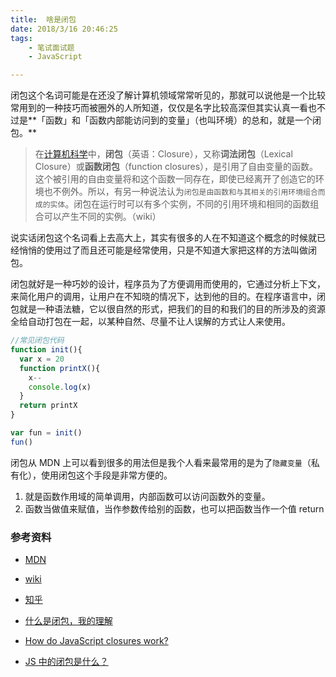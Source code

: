 ```yaml
---
title:  啥是闭包
date: 2018/3/16 20:46:25
tags: 
	- 笔试面试题
	- JavaScript

---
```




闭包这个名词可能是在还没了解计算机领域常常听见的，那就可以说他是一个比较常用到的一种技巧而被圈外的人所知道，仅仅是名字比较高深但其实认真一看也不过是**「函数」和「函数内部能访问到的变量」（也叫环境）的总和，就是一个闭包。**

<!--more-->

> 在[计算机科学](https://zh.wikipedia.org/wiki/%E8%AE%A1%E7%AE%97%E6%9C%BA%E7%A7%91%E5%AD%A6)中，**闭包**（英语：Closure），又称**词法闭包**（Lexical Closure）或**函数闭包**（function closures），是引用了自由变量的函数。这个被引用的自由变量将和这个函数一同存在，即使已经离开了创造它的环境也不例外。所以，有另一种说法认为`闭包是由函数和与其相关的引用环境组合而成的实体`。闭包在运行时可以有多个实例，不同的引用环境和相同的函数组合可以产生不同的实例。（wiki）

说实话闭包这个名词看上去高大上，其实有很多的人在不知道这个概念的时候就已经悄悄的使用过了而且还可能是经常使用，只是不知道大家把这样的方法叫做闭包。

闭包就好是一种巧妙的设计，程序员为了方便调用而使用的，它通过分析上下文，来简化用户的调用，让用户在不知晓的情况下，达到他的目的。在程序语言中，闭包就是一种语法糖，它以很自然的形式，把我们的目的和我们的目的所涉及的资源全给自动打包在一起，以某种自然、尽量不让人误解的方式让人来使用。

```javascript
//常见闭包代码
function init(){
  var x = 20
  function printX(){
    x--
    console.log(x)
  }
  return printX
}

var fun = init()
fun()
```

闭包从 MDN 上可以看到很多的用法但是我个人看来最常用的是为了`隐藏变量`（私有化），使用闭包这个手段是非常方便的。



1. 就是函数作用域的简单调用，内部函数可以访问函数外的变量。
2. 函数当做值来赋值，当作参数传给别的函数，也可以把函数当作一个值 return

### 参考资料

- [MDN](https://developer.mozilla.org/zh-CN/docs/Web/JavaScript/Closures)

- [wiki](https://zh.wikipedia.org/wiki/%E9%97%AD%E5%8C%85_)

- [知乎](https://www.zhihu.com/question/34210214)

- [什么是闭包，我的理解](http://www.cnblogs.com/xiaotie/archive/2011/08/03/2126145.html)

- [ How do JavaScript closures work?](https://stackoverflow.com/questions/111102/how-do-javascript-closures-work/111111#111111)

- [JS 中的闭包是什么？](https://zhuanlan.zhihu.com/p/22486908?refer=study-fe)

  ​		
